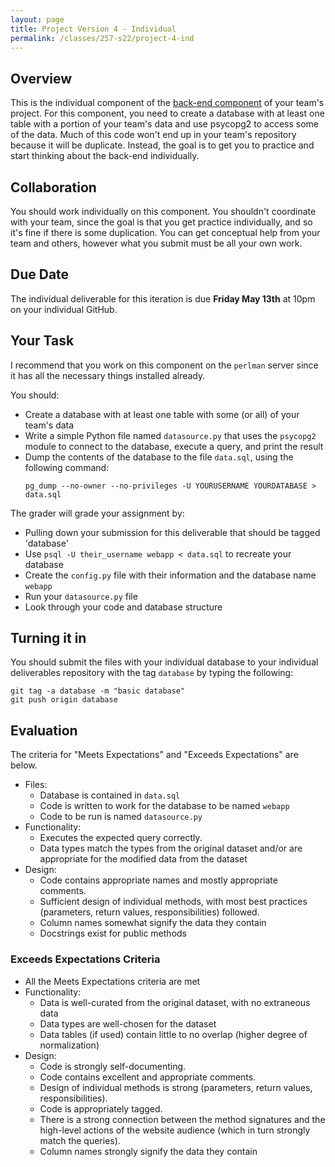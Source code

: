 ```yaml
---
layout: page
title: Project Version 4 - Individual
permalink: /classes/257-s22/project-4-ind
---
```


## Overview

This is the individual component of the [back-end component](project-4-backend) of your team's project.
For this component, you need to create a database with at least one table with a portion of your team's data and use psycopg2 to access some of the data.
Much of this code won't end up in your team's repository because it will be duplicate. 
Instead, the goal is to get you to practice and start thinking about the back-end individually.

## Collaboration

You should work individually on this component.
You shouldn't coordinate with your team, since the goal is that you get practice individually, and so it's fine if there is some duplication.
You can get conceptual help from your team and others, however what you submit must be all your own work.

## Due Date

The individual deliverable for this iteration is due **Friday May 13th** at 10pm on your individual GitHub.

## Your Task

I recommend that you work on this component on the `perlman` server since it has all the necessary things installed already.

You should:
* Create a database with at least one table with some (or all) of your team's data 
* Write a simple Python file named `datasource.py` that uses the `psycopg2` module to connect to the database, execute a query, and print the result
* Dump the contents of the database to the file `data.sql`, using the following command:
    ```
    pg_dump --no-owner --no-privileges -U YOURUSERNAME YOURDATABASE > data.sql
    ```

The grader will grade your assignment by:
* Pulling down your submission for this deliverable that should be tagged 'database'
* Use `psql -U their_username webapp < data.sql` to recreate your database
* Create the `config.py` file with their information and the database name `webapp`
* Run your `datasource.py` file
* Look through your code and database structure


## Turning it in

You should submit the files with your individual database to your individual deliverables repository with the tag `database` by typing the following:

```
git tag -a database -m "basic database"
git push origin database
```


## Evaluation

The criteria for "Meets Expectations" and "Exceeds Expectations" are below.

* Files:
  * Database is contained in `data.sql`
  * Code is written to work for the database to be named `webapp`
  * Code to be run is named `datasource.py`
* Functionality:
  * Executes the expected query correctly.
  * Data types match the types from the original dataset and/or are appropriate for the modified data from the dataset
* Design:
  * Code contains appropriate names and mostly appropriate comments. 
  * Sufficient design of individual methods, with most best practices (parameters, return values, responsibilities) followed.
  * Column names somewhat signify the data they contain
  * Docstrings exist for public methods
  

### Exceeds Expectations Criteria
* All the Meets Expectations criteria are met
* Functionality:
  * Data is well-curated from the original dataset, with no extraneous data
  * Data types are well-chosen for the dataset
  * Data tables (if used) contain little to no overlap (higher degree of normalization)
* Design:
   * Code is strongly self-documenting. 
   * Code contains excellent and appropriate comments. 
   * Design of individual methods is strong (parameters, return values, responsibilities). 
   * Code is appropriately tagged. 
   * There is a strong connection between the method signatures and the high-level actions of the website audience (which in turn strongly match the queries).
   * Column names strongly signify the data they contain
